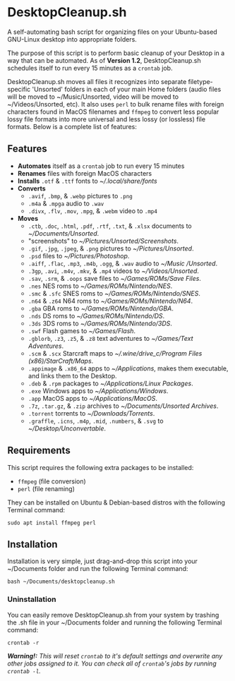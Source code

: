 # DesktopCleanup.sh
A self-automating bash script for organizing files on your Ubuntu-based GNU-Linux desktop into appropriate folders.

The purpose of this script is to perform basic cleanup of your Desktop in a way that can be automated.
As of **Version 1.2**, DesktopCleanup.sh schedules itself to run every 15 minutes as a `crontab` job.

DesktopCleanup.sh moves all files it recognizes into separate filetype-specific 'Unsorted' folders in each of your main Home folders (audio files will be moved to ~/Music/Unsorted, video will be moved to ~/Videos/Unsorted, etc).  It also uses `perl` to bulk rename files with foreign characters found in MacOS filenames and `ffmpeg` to convert less popular lossy file formats into more universal and less lossy (or lossless) file formats.  Below is a complete list of features:

## Features
- **Automates** itself as a `crontab` job to run every 15 minutes
- **Renames** files with foreign MacOS characters
- **Installs** `.otf` & `.ttf` fonts to _~/.local/share/fonts_
- **Converts**
  - `.avif`, `.bmp`, & `.webp` pictures to `.png`
  - `.m4a` & `.mpga` audio to `.wav`
  - `.divx`, `.flv`, `.mov`, `.mpg`, & `.webm` video to `.mp4`
- **Moves**
  - `.ctb`, `.doc`, `.html`, `.pdf`, `.rtf`, `.txt`, & `.xlsx` documents to _~/Documents/Unsorted_.
  - "screenshots" to _~/Pictures/Unsorted/Screenshots_.
  - `.gif`, `.jpg`, `.jpeg`, & `.png` pictures to _~/Pictures/Unsorted_.
  - `.psd` files to _~/Pictures/Photoshop_.
  - `.aiff`, `.flac`, `.mp3`, `.m4b`, `.ogg`, & `.wav` audio to _~/Music
  /Unsorted_.
  - `.3gp`, `.avi`, `.m4v`, `.mkv`, & `.mp4` videos to _~/Videos/Unsorted_.
  - `.sav`, `.srm`, & `.oops` save files to _~/Games/ROMs/Save Files_.
  - `.nes` NES roms to _~/Games/ROMs/Nintendo/NES_.
  - `.smc` & `.sfc` SNES roms to _~/Games/ROMs/Nintendo/SNES_.
  - `.n64` & `.z64` N64 roms to _~/Games/ROMs/Nintendo/N64_.
  - `.gba` GBA roms to _~/Games/ROMs/Nintendo/GBA_.
  - `.nds` DS roms to _~/Games/ROMs/Nintendo/DS_.
  - `.3ds` 3DS roms to _~/Games/ROMs/Nintendo/3DS_.
  - `.swf` Flash games to _~/Games/Flash_.
  - `.gblorb`, `.z3`, `.z5`, & `.z8` text adventures to _~/Games/Text Adventures_.
  - `.scm` & `.scx` Starcraft maps to _~/.wine/drive_c/Program Files (x86)/StarCraft/Maps_.
  - `.appimage` & `.x86_64` apps to _~/Applications_, makes them executable, and links them to the Desktop.
  - `.deb` & `.rpm` packages to _~/Applications/Linux Packages_.
  - `.exe` Windows apps to _~/Applications/Windows_.
  - `.app` MacOS apps to _~/Applications/MacOS_.
  - `.7z`, `.tar.gz`, & `.zip` archives to _~/Documents/Unsorted Archives_.
  - `.torrent` torrents to _~/Downloads/Torrents_.
  - `.graffle`, `.icns`, `.m4p`, `.mid`, `.numbers`, & `.svg` to _~/Desktop/Unconvertable_.

## Requirements
This script requires the following extra packages to be installed:
- `ffmpeg` (file conversion)
- `perl` (file renaming)

They can be installed on Ubuntu & Debian-based distros with the following Terminal command:
```
sudo apt install ffmpeg perl
```
## Installation
Installation is very simple, just drag-and-drop this script into your ~/Documents folder and run the following Terminal command:
```
bash ~/Documents/desktopcleanup.sh
```

### Uninstallation
You can easily remove DesktopCleanup.sh from your system by trashing the .sh file in your ~/Documents folder and running the following Terminal command:
```
crontab -r
```
***Warning!:*** *This will reset `crontab` to it's default settings and overwrite any other jobs assigned to it.  You can check all of `crontab`'s jobs by running `crontab -l`.*
